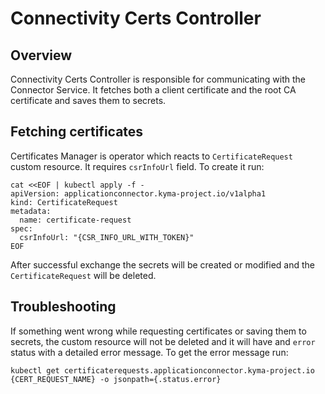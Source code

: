 # Connectivity Certs Controller


## Overview

Connectivity Certs Controller is responsible for communicating with the Connector Service.
It fetches both a client certificate and the root CA certificate and saves them to secrets.


## Fetching certificates

Certificates Manager is operator which reacts to `CertificateRequest` custom resource. 
It requires `csrInfoUrl` field.
To create it run:
```
cat <<EOF | kubectl apply -f -
apiVersion: applicationconnector.kyma-project.io/v1alpha1
kind: CertificateRequest
metadata:
  name: certificate-request
spec:
  csrInfoUrl: "{CSR_INFO_URL_WITH_TOKEN}"
EOF
```

After successful exchange the secrets will be created or modified and the `CertificateRequest` will be deleted.  


## Troubleshooting 

If something went wrong while requesting certificates or saving them to secrets, the custom resource will not be deleted and it will have and `error` status with a detailed error message.
To get the error message run: 
```
kubectl get certificaterequests.applicationconnector.kyma-project.io {CERT_REQUEST_NAME} -o jsonpath={.status.error}
```
